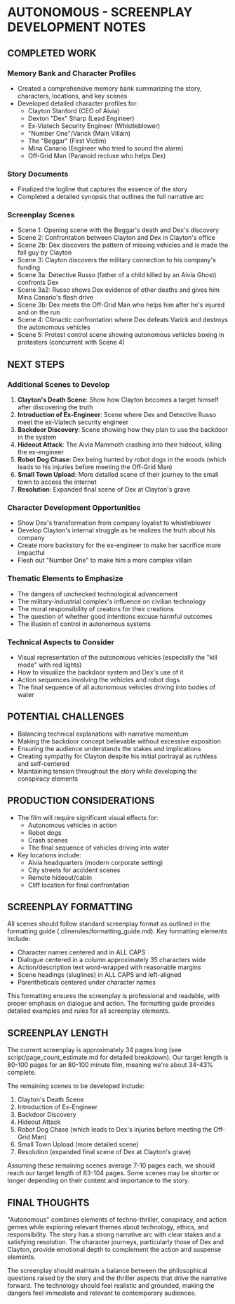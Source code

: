 # AUTONOMOUS - SCREENPLAY DEVELOPMENT NOTES

## COMPLETED WORK

### Memory Bank and Character Profiles
- Created a comprehensive memory bank summarizing the story, characters, locations, and key scenes
- Developed detailed character profiles for:
  - Clayton Stanford (CEO of Aivia)
  - Dexton "Dex" Sharp (Lead Engineer)
  - Ex-Viatech Security Engineer (Whistleblower)
  - "Number One"/Varick (Main Villain)
  - The "Beggar" (First Victim)
  - Mina Canario (Engineer who tried to sound the alarm)
  - Off-Grid Man (Paranoid recluse who helps Dex)

### Story Documents
- Finalized the logline that captures the essence of the story
- Completed a detailed synopsis that outlines the full narrative arc

### Screenplay Scenes
- Scene 1: Opening scene with the Beggar's death and Dex's discovery
- Scene 2: Confrontation between Clayton and Dex in Clayton's office
- Scene 2b: Dex discovers the pattern of missing vehicles and is made the fall guy by Clayton
- Scene 3: Clayton discovers the military connection to his company's funding
- Scene 3a: Detective Russo (father of a child killed by an Aivia Ghost) confronts Dex
- Scene 3a2: Russo shows Dex evidence of other deaths and gives him Mina Canario's flash drive
- Scene 3b: Dex meets the Off-Grid Man who helps him after he's injured and on the run
- Scene 4: Climactic confrontation where Dex defeats Varick and destroys the autonomous vehicles
- Scene 5: Protest control scene showing autonomous vehicles boxing in protesters (concurrent with Scene 4)

## NEXT STEPS

### Additional Scenes to Develop
1. **Clayton's Death Scene**: Show how Clayton becomes a target himself after discovering the truth
2. **Introduction of Ex-Engineer**: Scene where Dex and Detective Russo meet the ex-Viatech security engineer
3. **Backdoor Discovery**: Scene showing how they plan to use the backdoor in the system
4. **Hideout Attack**: The Aivia Mammoth crashing into their hideout, killing the ex-engineer
5. **Robot Dog Chase**: Dex being hunted by robot dogs in the woods (which leads to his injuries before meeting the Off-Grid Man)
6. **Small Town Upload**: More detailed scene of their journey to the small town to access the internet
7. **Resolution**: Expanded final scene of Dex at Clayton's grave

### Character Development Opportunities
- Show Dex's transformation from company loyalist to whistleblower
- Develop Clayton's internal struggle as he realizes the truth about his company
- Create more backstory for the ex-engineer to make her sacrifice more impactful
- Flesh out "Number One" to make him a more complex villain

### Thematic Elements to Emphasize
- The dangers of unchecked technological advancement
- The military-industrial complex's influence on civilian technology
- The moral responsibility of creators for their creations
- The question of whether good intentions excuse harmful outcomes
- The illusion of control in autonomous systems

### Technical Aspects to Consider
- Visual representation of the autonomous vehicles (especially the "kill mode" with red lights)
- How to visualize the backdoor system and Dex's use of it
- Action sequences involving the vehicles and robot dogs
- The final sequence of all autonomous vehicles driving into bodies of water

## POTENTIAL CHALLENGES

- Balancing technical explanations with narrative momentum
- Making the backdoor concept believable without excessive exposition
- Ensuring the audience understands the stakes and implications
- Creating sympathy for Clayton despite his initial portrayal as ruthless and self-centered
- Maintaining tension throughout the story while developing the conspiracy elements

## PRODUCTION CONSIDERATIONS

- The film will require significant visual effects for:
  - Autonomous vehicles in action
  - Robot dogs
  - Crash scenes
  - The final sequence of vehicles driving into water
- Key locations include:
  - Aivia headquarters (modern corporate setting)
  - City streets for accident scenes
  - Remote hideout/cabin
  - Cliff location for final confrontation

## SCREENPLAY FORMATTING

All scenes should follow standard screenplay format as outlined in the formatting guide (.clinerules/formatting_guide.md). Key formatting elements include:

- Character names centered and in ALL CAPS
- Dialogue centered in a column approximately 35 characters wide
- Action/description text word-wrapped with reasonable margins
- Scene headings (sluglines) in ALL CAPS and left-aligned
- Parentheticals centered under character names

This formatting ensures the screenplay is professional and readable, with proper emphasis on dialogue and action. The formatting guide provides detailed examples and rules for all screenplay elements.

## SCREENPLAY LENGTH

The current screenplay is approximately 34 pages long (see script/page_count_estimate.md for detailed breakdown). Our target length is 80-100 pages for an 80-100 minute film, meaning we're about 34-43% complete.

The remaining scenes to be developed include:
1. Clayton's Death Scene
2. Introduction of Ex-Engineer
3. Backdoor Discovery
4. Hideout Attack
5. Robot Dog Chase (which leads to Dex's injuries before meeting the Off-Grid Man)
6. Small Town Upload (more detailed scene)
7. Resolution (expanded final scene of Dex at Clayton's grave)

Assuming these remaining scenes average 7-10 pages each, we should reach our target length of 83-104 pages. Some scenes may be shorter or longer depending on their content and importance to the story.

## FINAL THOUGHTS

"Autonomous" combines elements of techno-thriller, conspiracy, and action genres while exploring relevant themes about technology, ethics, and responsibility. The story has a strong narrative arc with clear stakes and a satisfying resolution. The character journeys, particularly those of Dex and Clayton, provide emotional depth to complement the action and suspense elements.

The screenplay should maintain a balance between the philosophical questions raised by the story and the thriller aspects that drive the narrative forward. The technology should feel realistic and grounded, making the dangers feel immediate and relevant to contemporary audiences.
